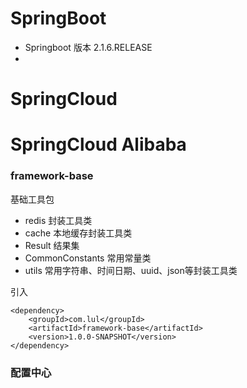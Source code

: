 # SpringBoot
- Springboot 版本 2.1.6.RELEASE
- 

# SpringCloud

# SpringCloud Alibaba

### framework-base

基础工具包

- redis 封装工具类
- cache 本地缓存封装工具类
- Result 结果集
- CommonConstants 常用常量类
- utils 常用字符串、时间日期、uuid、json等封装工具类


引入

    <dependency>
        <groupId>com.lul</groupId>
        <artifactId>framework-base</artifactId>
        <version>1.0.0-SNAPSHOT</version>
    </dependency>

### 配置中心

